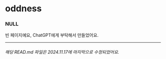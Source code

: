 # oddness
<h3>NULL</h3>
빈 페이지예요, ChatGPT에게 부탁해서 만들었어요.
<hr />
<h6>해당 READ.md 파일은 2024.11.17에 마지막으로 수정되었어요.</h6>

